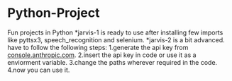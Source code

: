 # Python-Project
 Fun projects in Python
*jarvis-1 is ready to use after installing few imports like pyttsx3, speech_recognition and selenium.
*jarvis-2 is a bit advanced. have to follow the following steps:
                                               1.generate the api key from [console.anthropic.com](https://console.anthropic.com/).
                                               2.insert the api key in code or use it as a enviorment variable.
                                               3.change the paths wherever required in the code.
                                               4.now you can use it.
